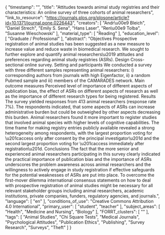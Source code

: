 {
    "timestamp": "",
    "title": "Attitudes towards animal study registries and their characteristics: An online survey of three cohorts of animal researchers",
    "link_to_resource": "https://journals.plos.org/plosone/article?id=10.1371/journal.pone.0226443",
    "creators": [
        "Andr\u00e9 Bleich",
        "Daniel Strech",
        "Emily S. Sena",
        "Hans Laser",
        "Ren\u00e9 Tolba",
        "Susanne Wieschowski"
    ],
    "material_type": [
        "Reading"
    ],
    "education_level": [
        "Graduate / Professional"
    ],
    "abstract": "Objectives Prospective registration of animal studies has been suggested as a new measure to increase value and reduce waste in biomedical research. We sought to further explore and quantify animal researchers\u2019 attitudes and preferences regarding animal study registries (ASRs). Design Cross-sectional online survey. Setting and participants We conducted a survey with three different samples representing animal researchers: i) corresponding authors from journals with high Eigenfactor, ii) a random Pubmed sample and iii) members of the CAMARADES network. Main outcome measures Perceived level of importance of different aspects of publication bias, the effect of ASRs on different aspects of research as well as the importance of different research types for being registered. Results The survey yielded responses from 413 animal researchers (response rate 7%). The respondents indicated, that some aspects of ASRs can increase administrative burden but could be outweighed by other aspects decreasing this burden. Animal researchers found it more important to register studies that involved animal species with higher levels of cognitive capabilities. The time frame for making registry entries publicly available revealed a strong heterogeneity among respondents, with the largest proportion voting for \u201caccess only after consent by the principal investigator\u201d and the second largest proportion voting for \u201caccess immediately after registration\u201d. Conclusions The fact that the more senior and experienced animal researchers participating in this survey clearly indicated the practical importance of publication bias and the importance of ASRs underscores the problem awareness across animal researchers and the willingness to actively engage in study registration if effective safeguards for the potential weaknesses of ASRs are put into place. To overcome the first-mover dilemma international consensus statements on how to deal with prospective registration of animal studies might be necessary for all relevant stakeholder groups including animal researchers, academic institutions, private companies, funders, regulatory agencies, and journals.",
    "language": [
        "en"
    ],
    "conditions_of_use": "Creative Commons Attribution 4.0 International",
    "primary_user": [
        "student",
        "teacher"
    ],
    "subject_areas": [
        "Health",
        "Medicine and Nursing",
        "Biology"
    ],
    "FORRT_clusters": [
        ""
    ],
    "tags": [
        "Animal Studies",
        "Chi Square Tests",
        "Medical Journals",
        "Psychological Attitudes",
        "Publication Ethics",
        "Publishing",
        "Survey Research",
        "Surveys",
        "Theft"
    ]
}